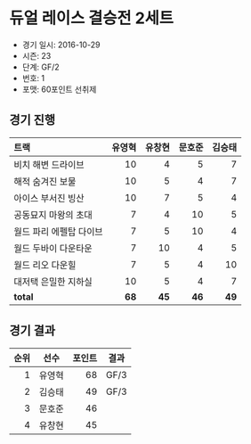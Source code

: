 # 듀얼 레이스 결승전 2세트

- 경기 일시: 2016-10-29
- 시즌: 23
- 단계: GF/2
- 번호: 1
- 포맷: 60포인트 선취제





## 경기 진행

| 트랙 | 유영혁 | 유창현 | 문호준 | 김승태 |
|:---|---:|---:|---:|---:|
| 비치 해변 드라이브 | 10 | 4 | 5 | 7 |
| 해적 숨겨진 보물 | 10 | 5 | 4 | 7 |
| 아이스 부서진 빙산 | 10 | 7 | 5 | 4 |
| 공동묘지 마왕의 초대 | 7 | 4 | 10 | 5 |
| 월드 파리 에펠탑 다이브 | 7 | 5 | 10 | 4 |
| 월드 두바이 다운타운 | 7 | 10 | 4 | 5 |
| 월드 리오 다운힐 | 7 | 5 | 4 | 10 |
| 대저택 은밀한 지하실 | 10 | 5 | 4 | 7 |
| __total__ | __68__ | __45__ | __46__ | __49__ |




## 경기 결과

| 순위 | 선수 | 포인트 | 결과 |
|---:|:---:|---:|:---:|
| 1 | 유영혁 | 68 | GF/3 |
| 2 | 김승태 | 49 | GF/3 |
| 3 | 문호준 | 46 |  |
| 4 | 유창현 | 45 |  |

